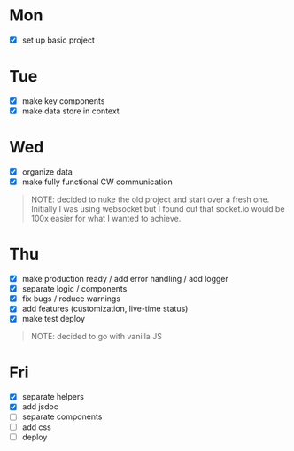 # Mon

- [x] set up basic project

# Tue

- [x] make key components
- [x] make data store in context

# Wed

- [x] organize data
- [x] make fully functional CW communication

> NOTE: decided to nuke the old project and start over a fresh one.
> Initially I was using websocket but I found out that socket.io would be 100x easier for what I wanted to achieve.

# Thu

- [x] make production ready / add error handling / add logger
- [x] separate logic / components
- [x] fix bugs / reduce warnings
- [x] add features (customization, live-time status)
- [x] make test deploy

> NOTE: decided to go with vanilla JS

# Fri

- [x] separate helpers
- [x] add jsdoc
- [ ] separate components
- [ ] add css
- [ ] deploy

